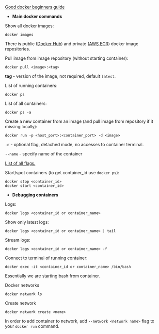 [Good docker beginners guide](https://www.youtube.com/watch?v=3c-iBn73dDE)

- **Main docker commands**

Show all docker images:
```shell
docker images
```
There is public ([Docker Hub](https://hub.docker.com/)) and private ([AWS ECR](https://aws.amazon.com/ecr/)) docker image repositories.

Pull image from image repository (without starting container):
```shell
docker pull <image>:<tag>
```
**tag** - version of the image, not required, default `latest`.

List of running containers:
```shell
docker ps
```
List of all containers:
```shell
docker ps -a
```
Create a new container from an image (and pull image from repository if it missing locally):
```shell
docker run -p <host_port>:<container_port> -d <image>
```
`-d` - optional flag, detached mode, no accesses to container terminal.

`--name` - specify name of the container

[List of all flags.](https://docs.docker.com/engine/reference/commandline/run/)

Start/spot containers (to get container_id use `docker ps`):
```shell
docker stop <container_id>
docker start <container_id>
```
- **Debugging containers**

Logs:
```shell
docker logs <container_id or container_name>
```
Show only latest logs:
```shell
docker logs <container_id or container_name> | tail
```
Stream logs:
```shell
docker logs <container_id or container_name> -f
```
Connect to terminal of running container:
```shell
docker exec -it <container_id or container_name> /bin/bash
```
Essentially we are starting bash from container.

Docker networks
```shell
docker network ls
```
Create network
```shell
docker network create <name>
```
In order to add container to network, add `--network <network name>` flag to your `docker run` command.